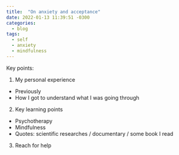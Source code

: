 ```yaml
---
title:  "On anxiety and acceptance"
date: 2022-01-13 11:39:51 -0300
categories:
  - blog
tags:
  - self
  - anxiety
  - mindfulness
---
```


Key points:
1. My personal experience
- Previously
- How I got to understand what I was going through
2. Key learning points
- Psychotherapy
- Mindfulness
- Quotes: scientific researches / documentary / some book I read
3. Reach for help
